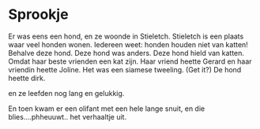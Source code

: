 # Sprookje

Er was eens een hond, en ze woonde in Stieletch.
Stieletch is een plaats waar veel honden wonen.
Iedereen weet: honden houden niet van katten!
Behalve deze hond.
Deze hond was anders.
Deze hond hield van katten.
Omdat haar beste vrienden een kat zijn.
Haar vriend heette Gerard en haar vriendin heette Joline.
Het was een siamese tweeling. (Get it?)
De hond heette dirk.

en ze leefden nog lang en gelukkig.


En toen kwam er een olifant met een hele lange snuit, en die blies....phheuuwt.. het verhaaltje uit.

